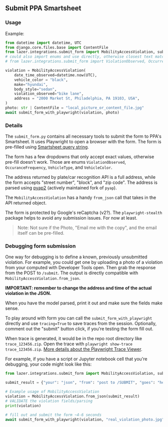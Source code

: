 ## Submit PPA Smartsheet

### Usage
Example:
```python
from datetime import datetime, UTC
from django.core.files.base import ContentFile
from lazer.integrations.submit_form import MobilityAccessViolation, submit_form_with_playwright
# could also import enums and use directly, otherwise closest text match is selected
# from lazer.integrations.submit_form import ViolationObserved, OccurrenceFrequency, VehicleType, VehicleColor

violation = MobilityAccessViolation(
    date_time_observed=datetime.now(UTC),
    vehicle_color = "black",
    make="hyundai",
    body_style="sedan",
    violation_observed="bike lane",
    address = "2000 Market St, Philadelphia, PA 19103, USA",
)
photo: str | ContentFile = "local_picture_or_content_file.jpg"
await submit_form_with_playwright(violation, photo)
```

### Details

The `submit_form.py` contains all necessary tools to submit the form to PPA's Smartsheet. It uses Playwright to open a browser with the form.
The form is pre-filled using [Smartsheet query string](https://help.smartsheet.com/articles/2478871-url-query-string-form-default-values).

The form has a few dropdowns that only accept exact values, otherwise pre-fill doesn't work. Those are enums `ViolationObserved`, `OccuranceFrequency`, `VehicleType`, and `VehicleColor`.

The address returned by plate/car recognition API is a full address, while the form accepts "street number", "block", and "zip code". The address is parsed using [pyap2](https://pypi.org/project/pyap2/) (actively maintained fork of `pyap`).

The `MobilityAccessViolation` has a handy `from_json` call that takes in the API returned object.

The form is protected by Google's reCaptcha (v2?). The `playwright-stealth` package helps to avoid any submission issues. For now at least.

> Note: Not sure if the Photo, "Email me with the copy", and the email itself can be pre-filled.

### Debugging form submission

One way for debugging is to define a known, previously unsubmitted violation. For example, you could get one by uploading a photo of a violation from your computed with Developer Tools open.
Then grab the response from the POST to `/submit`. The output is directly compatible with `MobilityAccessViolation.from_json`.

**IMPORTANT: remember to change the address and time of the actual violation in the JSON.**

When you have the model parsed, print it out and make sure the fields make sense.

To play around with form you can call the `submit_form_with_playwright` directly and use `tracing=True` to save traces from the session. Optionally, comment out the "submit" button click, if you're testing the form fill out.

When trace is generated, it would be in the repo root directory like `trace_123456.zip`. Open the trace with `playwright show-trace trace_123456.zip`. [More details about the Playwright Trace Viewer](https://playwright.dev/python/docs/trace-viewer).

For example, if you have a script or Jupyter notebook cell that you're debugging, your code might look like this:

```python
from lazer.integrations.submit_form import MobilityAccessViolation, submit_form_with_playwright

submit_result = {"your": "json", "from": "post to /SUBMIT", "goes": "here"}

# Example usage of MobilityAccessViolation
violation = MobilityAccessViolation.from_json(submit_result)
# VALIDATE the violation fields/parsing
print(violation)

# fill out and submit the form ~4-6 seconds
await submit_form_with_playwright(violation, "real_violation_photo.jpg", "email_is_optional@email.com", tracing=True)
```
